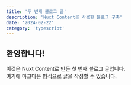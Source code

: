 ```yaml
---
title: '두 번째 블로그 글'
description: 'Nuxt Content를 사용한 블로그 구축'
date: '2024-02-22'
category: 'typescript'
---
```


## 환영합니다!

이것은 Nuxt Content로 만든 첫 번째 블로그 글입니다.  
여기에 마크다운 형식으로 글을 작성할 수 있습니다.
